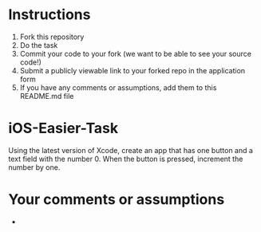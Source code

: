 # Instructions
1. Fork this repository
2. Do the task
3. Commit your code to your fork (we want to be able to see your source code!)
3. Submit a publicly viewable link to your forked repo in the application form
4. If you have any comments or assumptions, add them to this README.md file


# iOS-Easier-Task
Using the latest version of Xcode, create an app that has one button and a text field with the number 0. When the button is pressed, increment the number by one.

# Your comments or assumptions
- <add them here>

